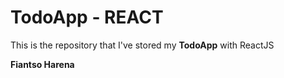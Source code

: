 # TodoApp - REACT
This is the repository that I've stored my **TodoApp** with ReactJS

__Fiantso Harena__